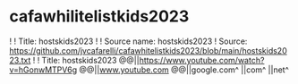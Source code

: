 # cafawhilitelistkids2023
!
! Title: hostskids2023
!
! Source name: hostskids2023
! Source: https://github.com/jvcafarelli/cafawhitelistkids2023/blob/main/hostskids2023.txt
!
! Title: hostskids2023
@@||https://www.youtube.com/watch?v=hGonwMTPV6g
@@||www.youtube.com
@@||google.com^
||com^
||net^
